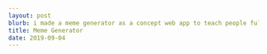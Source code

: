 ```yaml
---
layout: post
blurb: i made a meme generator as a concept web app to teach people full stack web development
title: Meme Generator
date: 2019-09-04
---
```

